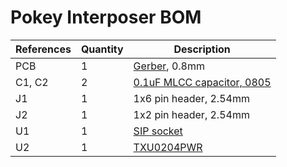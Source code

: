 # Pokey Interposer BOM

|References|Quantity|Description|
|-|-|-|
|PCB|1|[Gerber](/gerber/pokey-interposer.zip), 0.8mm|
|C1, C2|2|[0.1uF MLCC capacitor, 0805](https://www.mouser.com/ProductDetail/80-C0805C104J1RECAUT)|
|J1|1|1x6 pin header, 2.54mm|
|J2|1|1x2 pin header, 2.54mm|
|U1|1|[SIP socket](https://www.newark.com/mill-max/311-93-164-41-001000/sip-socket-64-position-through/dp/17C4915?CMP=e-email-sys-shipping-NA-Product)|
|U2|1|[TXU0204PWR](https://www.mouser.com/ProductDetail/Texas-Instruments/TXU0204QPWRQ1?qs=QNEnbhJQKvbo%252BW7%2Fo1U3Qg%3D%3D)|
